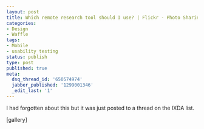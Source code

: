 ```yaml
---
layout: post
title: Which remote research tool should I use? | Flickr - Photo Sharing!
categories:
- Design
- Waffle
tags:
- Mobile
- usability testing
status: publish
type: post
published: true
meta:
  dsq_thread_id: '650574974'
  jabber_published: '1299001346'
  _edit_last: '1'
---
```

<p>I had forgotten about this but it was just posted to a thread on the IXDA list.</p>

<p>[gallery]</p>
